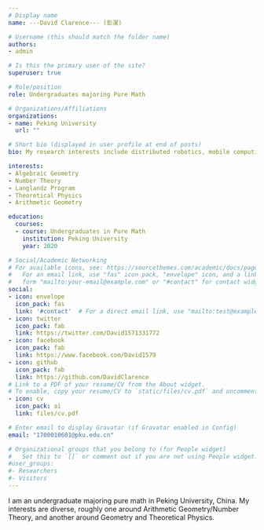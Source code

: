 ```yaml
---
# Display name
name: ---David Clarence--- (彭淏)

# Username (this should match the folder name)
authors:
- admin

# Is this the primary user of the site?
superuser: true

# Role/position
role: Undergraduates majoring Pure Math

# Organizations/Affiliations
organizations:
- name: Peking University
  url: ""

# Short bio (displayed in user profile at end of posts)
bio: My research interests include distributed robotics, mobile computing and programmable matter.

interests:
- Algebraic Geometry
- Number Theory
- Langlandz Program
- Theoretical Physics
- Arithmetic Geometry

education:
  courses:
  - course: Undergraduates in Pure Math
    institution: Peking University
    year: 2020

# Social/Academic Networking
# For available icons, see: https://sourcethemes.com/academic/docs/page-builder/#icons
#   For an email link, use "fas" icon pack, "envelope" icon, and a link in the
#   form "mailto:your-email@example.com" or "#contact" for contact widget.
social:
- icon: envelope
  icon_pack: fas
  link: '#contact'  # For a direct email link, use "mailto:test@example.org".
- icon: twitter
  icon_pack: fab
  link: https://twitter.com/David1571331772
- icon: facebook
  icon_pack: fab
  link: https://www.facebook.com/David1579
- icon: github
  icon_pack: fab
  link: https://github.com/DavidClarence
# Link to a PDF of your resume/CV from the About widget.
# To enable, copy your resume/CV to `static/files/cv.pdf` and uncomment the lines below.
- icon: cv
  icon_pack: ai
  link: files/cv.pdf

# Enter email to display Gravatar (if Gravatar enabled in Config)
email: "1700010601@pku.edu.cn"

# Organizational groups that you belong to (for People widget)
#   Set this to `[]` or comment out if you are not using People widget.
#user_groups:
#- Researchers
#- Visitors
---
```


I am an undergraduate majoring pure math in Peking University, China. My interests are diverse, roughly one around Arithmetic Geometry/Number Theory, and another around Geometry and Theoretical Physics.